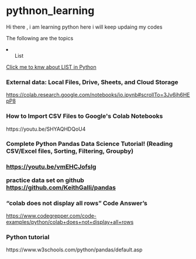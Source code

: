 # pythnon_learning


Hi there , i am learning python here i will keep updaing my codes


The following are the topics 

<li>
  <ol>List</ol>
  <a href="https://github.com/mdzakirhussain/pythnon_learning/blob/main/list_topic.md">Click me to knw about LIST in Python</a>
  
  </li>
  
  <h3> External data: Local Files, Drive, Sheets, and Cloud Storage </h3>
  
  https://colab.research.google.com/notebooks/io.ipynb#scrollTo=3Jv6jh6HEpP8
  
  <h3> How to Import CSV Files to Google's Colab Notebooks </h3>
  https://youtu.be/SHYAQHDQoU4
  
  <h3> Complete Python Pandas Data Science Tutorial! (Reading CSV/Excel files, Sorting, Filtering, Groupby) <h3/>
  
  https://youtu.be/vmEHCJofslg
  
practice data set on github  https://github.com/KeithGalli/pandas
     
  <h3>“colab does not display all rows” Code Answer’s</h3>
  
  https://www.codegrepper.com/code-examples/python/colab+does+not+display+all+rows
  
  <h3>Python tutorial</h3>
  https://www.w3schools.com/python/pandas/default.asp
